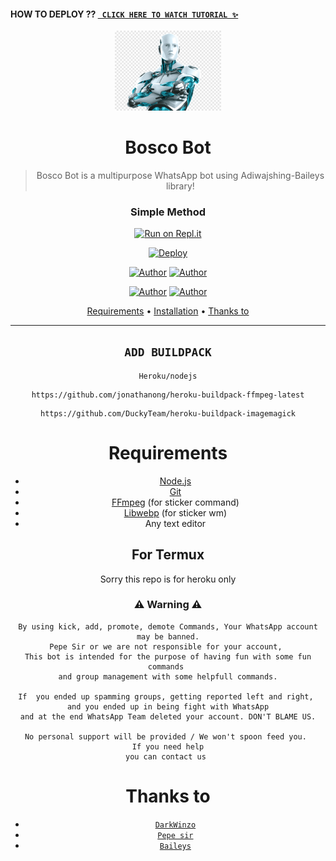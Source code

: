 #### HOW TO DEPLOY ?? [` CLICK HERE TO WATCH TUTORIAL ✨`](https://youtube.com) 



<div align="center">
</p>


<div align="center">
<img src="Life.jpg" alt="DarkWinzo" width="170" />

# Bosco Bot

> Bosco Bot is a multipurpose WhatsApp bot using Adiwajshing-Baileys library!
>
>

  ### Simple Method
  
 
[![Run on Repl.it](https://repl.it/badge/github/quiec/whatsAlfa)](https://replit.com/@DarkWinzo/Bosco-Bot-QR-Code?v=1) 

[![Deploy](https://www.herokucdn.com/deploy/button.svg)](https://heroku.com) 
<p align="center">
 <a href="https://github.com/DarkWinzo"><img title="Author" src="https://img.shields.io/badge/Author-DarkWinzo-blue.svg?style=for-the-badge&logo=github" /></a>  <a href="https://Wa.me/+94775200935?text=Hello%20Guys%20🌝...I'm%20Dark%20Winzo😌💝"><img title="Author" src="https://img.shields.io/badge/Owner-DarkWinzo-blue.svg?style=for-the-badge&logo=whatsapp" /></a>
<p align="center">
<a href="https://chat.whatsapp.com/Bu2yUZODe04JoLrFkDe9Aj"><img title="Author" src="https://img.shields.io/badge/Watsapp-Group-blue.svg?style=for-the-badge&logo=whatsapp" /></a> <a href="https://youtube.com/DarkWinzo"><img title="Author" src="https://img.shields.io/badge/Youtube-DarkWinzo-blue.svg?style=for-the-badge&logo=youtube" /></a>
</p>


<p align="center">
  <a href="https://github.com/DarkWinzo/Bosco#requirements">Requirements</a> •
  <a href="https://github.com/DarkWinzo/Bosco#simple method">Installation</a> •
  <a href="https://github.com/DarkWinzo/Bosco#thanks-to">Thanks to</a>
</p>
</div>


---


## `ADD BUILDPACK`

```
Heroku/nodejs
```
```
https://github.com/jonathanong/heroku-buildpack-ffmpeg-latest
```
```
https://github.com/DuckyTeam/heroku-buildpack-imagemagick
```

# Requirements
* [Node.js](https://nodejs.org/en/)
* [Git](https://git-scm.com/downloads)
* [FFmpeg](https://github.com/BtbN/FFmpeg-Builds/releases) (for sticker command)
* [Libwebp](https://developers.google.com/speed/webp/download) (for sticker wm)
* Any text editor


## For Termux
Sorry this repo is for heroku only

### ⚠ Warning ⚠

```
By using kick, add, promote, demote Commands, Your WhatsApp account may be banned.
Pepe Sir or we are not responsible for your account, 
This bot is intended for the purpose of having fun with some fun commands 
and group management with some helpfull commands.

If  you ended up spamming groups, getting reported left and right, 
and you ended up in being fight with WhatsApp
and at the end WhatsApp Team deleted your account. DON'T BLAME US.

No personal support will be provided / We won't spoon feed you. 
If you need help
you can contact us 
```

# Thanks to

* [`DarkWinzo`](https://github.com/DarkWinzo)
* [`Pepe sir`](https://github.com/pepesir)
* [`Baileys`](https://github.com/adiwajshing/Baileys)


